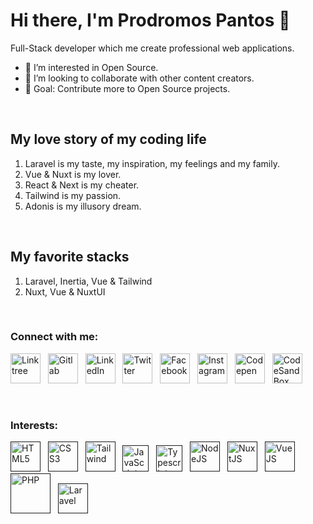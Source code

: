 # Hi there, I'm Prodromos Pantos 👋

Full-Stack developer which me create professional web applications.

- 👀 I’m interested in Open Source.
- 👯 I’m looking to collaborate with other content creators.
- 🥅 Goal: Contribute more to Open Source projects.

<br>

## My love story of my coding life

1. Laravel is my taste, my inspiration, my feelings and my family.
2. Vue & Nuxt is my lover.
3. React & Next is my cheater.
4. Tailwind is my passion.
5. Adonis is my illusory dream.

<br>

## My favorite stacks

1. Laravel, Inertia, Vue & Tailwind
2. Nuxt, Vue & NuxtUI

<br>

### Connect with me:
[<img alt="Linktree" width="48px" src="https://i.imgur.com/D5G6EoV.png" />](https://linktr.ee/prpanto)&nbsp;&nbsp;
[<img alt="Gitlab" width="48px" src="https://i.imgur.com/wsN9LhZ.png" />](https://gitlab.com/prpanto)&nbsp;&nbsp;
[<img alt="LinkedIn" width="48px" src="https://i.imgur.com/lgQUQnK.png" />](https://www.linkedin.com/in/prodromos-pantos-5910b5263)&nbsp;&nbsp;
[<img alt="Twitter" width="48px" src="https://i.imgur.com/JKRfJMw.png" />](https://twitter.com/prpantos)&nbsp;&nbsp;
[<img alt="Facebook" width="48px" src="https://i.imgur.com/DcrN8Yp.png" />](https://www.facebook.com/prpanto)&nbsp;&nbsp;
[<img alt="Instagram" width="48px" src="https://i.imgur.com/8FYYDK5.png" />](https://www.instagram.com/prpantos)&nbsp;&nbsp;
[<img alt="Codepen" width="48px" src="https://i.imgur.com/O3n6wHW.png" />](https://codepen.io/prpanto)&nbsp;&nbsp;
[<img alt="CodeSandBox" width="48px" src="https://i.imgur.com/SdzPBLH.png" />](https://codesandbox.io/u/prpanto)

<br />

### Interests:<br>
[<img alt="HTML5" width="48px" src="https://i.imgur.com/iQ5jHeB.png" />]()&nbsp;&nbsp;
[<img alt="CSS3" width="48px" src="https://i.imgur.com/byBK02G.png" />]()&nbsp;&nbsp;
[<img alt="Tailwind" width="48px" src="https://i.imgur.com/8eHFfGI.png" />]()&nbsp;&nbsp;
[<img alt="JavaScript" width="42px" src="https://i.imgur.com/QAisd5A.png" />]()&nbsp;&nbsp;
[<img alt="Typescript" width="42px" src="https://i.imgur.com/dkCq4mv.png" />]()&nbsp;&nbsp;
[<img alt="NodeJS" width="48px" src="https://i.imgur.com/YLVWwLN.png" />]()&nbsp;&nbsp;
[<img alt="NuxtJS" width="48px" src="https://i.imgur.com/G8DoF7I.png" />]()&nbsp;&nbsp;
[<img alt="VueJS" width="48px" src="https://i.imgur.com/X4aWxrK.png" />]()&nbsp;&nbsp;
[<img alt="PHP" width="64px" src="https://i.imgur.com/8Y2thGt.png" />]()&nbsp;&nbsp;
[<img alt="Laravel" width="48px" src="https://i.imgur.com/EXM16gK.png" />]()
<br>

<!--
### Github stats
![Prodromos's GitHub stats](https://github-readme-stats.vercel.app/api?username=prpanto&show_icons=true&theme=dark)
-->
